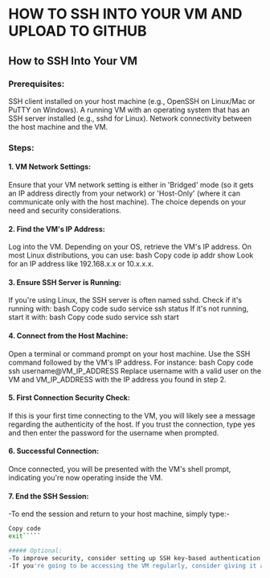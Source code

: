 # **HOW TO SSH INTO YOUR VM AND UPLOAD TO GITHUB**

## **How to SSH Into Your VM**

### Prerequisites:
SSH client installed on your host machine (e.g., OpenSSH on Linux/Mac or PuTTY on Windows).
A running VM with an operating system that has an SSH server installed (e.g., sshd for Linux).
Network connectivity between the host machine and the VM.

### Steps:
#### 1. VM Network Settings:
Ensure that your VM network setting is either in 'Bridged' mode (so it gets an IP address directly from your network) or 'Host-Only' (where it can communicate only with the host machine). The choice depends on your need and security considerations.

#### 2. Find the VM's IP Address:
Log into the VM.
Depending on your OS, retrieve the VM's IP address. On most Linux distributions, you can use:
bash
Copy code
ip addr show
Look for an IP address like 192.168.x.x or 10.x.x.x.

#### 3. Ensure SSH Server is Running:
If you're using Linux, the SSH server is often named sshd. Check if it's running with:
bash
Copy code
sudo service ssh status
If it's not running, start it with:
bash
Copy code
sudo service ssh start

#### 4. Connect from the Host Machine:
Open a terminal or command prompt on your host machine.
Use the SSH command followed by the VM's IP address. For instance:
bash
Copy code
ssh username@VM_IP_ADDRESS
Replace username with a valid user on the VM and VM_IP_ADDRESS with the IP address you found in step 2.

#### 5. First Connection Security Check:
If this is your first time connecting to the VM, you will likely see a message regarding the authenticity of the host. If you trust the connection, type yes and then enter the password for the username when prompted.

#### 6. Successful Connection:
Once connected, you will be presented with the VM's shell prompt, indicating you're now operating inside the VM.

#### 7. End the SSH Session:
-To end the session and return to your host machine, simply type:-
`````bash
Copy code
exit`````

##### Optional:
-To improve security, consider setting up SSH key-based authentication instead of using passwords.-
-If you're going to be accessing the VM regularly, consider giving it a static IP address or setting up a hostname for easier access.-
